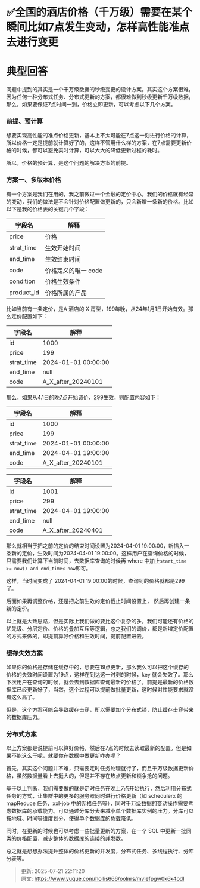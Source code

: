 # ✅全国的酒店价格（千万级）需要在某个瞬间比如7点发生变动，怎样高性能准点去进行变更

# 典型回答


问题中提到的其实是一个千万级数据的秒级变更的设计方案。其实这个方案很难，因为任何一种分布式任务、分布式更新的方案，都很难做到秒级更新千万级数据，那么，如果要保证7点时间一到，价格立即更新，可以考虑以下几个方案。



### 前提、预计算


想要实现高性能的准点价格更新，基本上不太可能在7点这一刻进行价格的计算，所以价格一定是提前就计算好了的，这样不管用什么样的方案，在7点需要更新价格的时候，都可以避免实时计算，可以大大的降低更新过程的耗时。



所以，价格的预计算，是这个问题的解决方案的前提。





### 方案一、多版本价格


有一个方案是我们在用的，我之前做过一个金融的定价中心，我们的价格就有经常的变动，我们的做法是不会针对价格配置做更新的，只会新增一条新的价格。比如以下是我的价格表的关键几个字段：



|  字段名 | 解释 |
| --- | --- |
| price | 价格 |
| strat_time | 生效开始时间 |
| end_time | 生效结束时间 |
| code | 价格定义的唯一 code |
| condition | 价格生效条件 |
| product_id | 价格所属的产品 |




比如当前有一条定价，是A 酒店的 X 房型，199每晚，从24年1月1日开始有效。那么定价配置如下：



|  字段名 | 解释 |
| --- | --- |
| id | 1000 |
| price | 199 |
| strat_time | 2024-01-01 00:00:00 |
| end_time | null |
| code | A_X_after_20240101 |




那么，如果从4.1日的晚7点开始调价，299生效，则配置内容如下：



|  字段名 | 解释 |
| --- | --- |
| id | 1000 |
| price | 199 |
| strat_time | 2024-01-01 00:00:00 |
| end_time | 2024-04-01 19:00:00 |
| code | A_X_after_20240101 |




|  字段名 | 解释 |
| --- | --- |
| id | 1001 |
| price | 299 |
| strat_time | 2024-04-01 19:00:00 |
| end_time | null |
| code | A_X_after_20240401 |




那么就相当于把之前的定价的结束时间设置为2024-04-01 19:00:00，新插入一条新的定价，生效时间为2024-04-01 19:00:00。这样用户在查询价格的时候，只需要我们计算下当前时间，去数据库查询的时候再 where 中加上`start_time >= now() and end_time< now`即可。



这样，当时间变成了 2024-04-01 19:00:00的时候，查询到的价格就都是299了。



后面如果再调整价格，还是把之前生效的定价截止时间设置上， 然后再创建一条新的定价。



以上就是大致思路，但是实际上我们做的要比这个复杂的多，我们可能还有价格的优先级、分层定价、价格的叠加互斥等逻辑，总之我们的调价，都是新增定价配置的方式来做的，即提前算好价格和生效时间，提前配置进去。



### 缓存失效方案


如果你的价格是存储在缓存中的，想要在19点更新，那么我么可以把这个缓存的价格的失效时间设置为19点，这样在到达这一时刻的时候，key 就会失效了。那么下次用户在查询的时候，就会去到数据库查询最新的价格了，前提是最新的价格数据库已经更新好了，当然，这个过程可以提前做批量更新，这时候对性能要求就没有这么高了。



但是，这个方案可能会导致缓存击穿，所以需要加个分布式锁，防止缓存击穿带来的数据库压力。



### 分布式方案


以上方案都是说提前可以算好价格，然后在7点的时候去读取最新的配置。但是如果不能这么干呢，就要你在数据中做更新咋办呢？



首先，其实这个问题并不难，只需要定时任务处理就行了，而且千万级数据更新价格，虽然数据量看上去挺大的，但是并不存在热点更新和锁争抢的问题。



基于以上判断，我们需要做的就是定时任务在晚上7点开始执行，然后利用分布式任务的方式，让集群中的更多的服务器同时进行价格更新（如 schedulerx 的 mapReduce 任务、xxl-job 中的网格任务等），同时千万级数据的变动操作需要考虑数据库的承载能力。可以通过分库分表来减小单个数据库实例的压力。分库可以按地域、时间等维度划分，使得单个数据库的负载降低。



同时，在更新的时候也可以考虑一些批量更新的方案，在一个 SQL 中更新一批同类的价格配置，减少整体的数据库的连接的并发数。



总之就是想想办法提升整体的价格更新的并发度，分布式任务、多线程执行、分库分表等。







> 更新: 2025-07-21 22:11:20  
> 原文: <https://www.yuque.com/hollis666/oolnrs/mvlefpgw0k6k4odl>